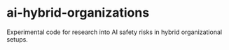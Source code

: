 # ai-hybrid-organizations
Experimental code for research into AI safety risks in hybrid organizational setups.
